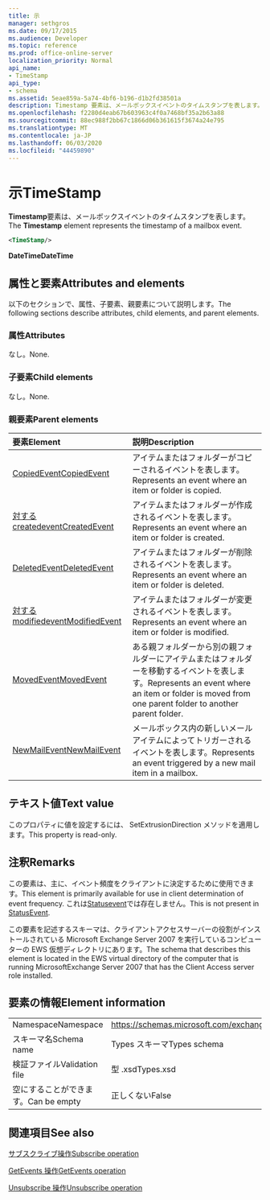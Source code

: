 ```yaml
---
title: 示
manager: sethgros
ms.date: 09/17/2015
ms.audience: Developer
ms.topic: reference
ms.prod: office-online-server
localization_priority: Normal
api_name:
- TimeStamp
api_type:
- schema
ms.assetid: 5eae859a-5a74-4bf6-b196-d1b2fd38501a
description: Timestamp 要素は、メールボックスイベントのタイムスタンプを表します。
ms.openlocfilehash: f2280d4eab67b603963c4f0a7468bf35a2b63a88
ms.sourcegitcommit: 88ec988f2bb67c1866d06b361615f3674a24e795
ms.translationtype: MT
ms.contentlocale: ja-JP
ms.lasthandoff: 06/03/2020
ms.locfileid: "44459890"
---
```

# <a name="timestamp"></a><span data-ttu-id="911f3-103">示</span><span class="sxs-lookup"><span data-stu-id="911f3-103">TimeStamp</span></span>

<span data-ttu-id="911f3-104">**Timestamp**要素は、メールボックスイベントのタイムスタンプを表します。</span><span class="sxs-lookup"><span data-stu-id="911f3-104">The **Timestamp** element represents the timestamp of a mailbox event.</span></span> 
  
```xml
<TimeStamp/>
```

 <span data-ttu-id="911f3-105">**DateTime**</span><span class="sxs-lookup"><span data-stu-id="911f3-105">**DateTime**</span></span>
## <a name="attributes-and-elements"></a><span data-ttu-id="911f3-106">属性と要素</span><span class="sxs-lookup"><span data-stu-id="911f3-106">Attributes and elements</span></span>

<span data-ttu-id="911f3-107">以下のセクションで、属性、子要素、親要素について説明します。</span><span class="sxs-lookup"><span data-stu-id="911f3-107">The following sections describe attributes, child elements, and parent elements.</span></span>
  
### <a name="attributes"></a><span data-ttu-id="911f3-108">属性</span><span class="sxs-lookup"><span data-stu-id="911f3-108">Attributes</span></span>

<span data-ttu-id="911f3-109">なし。</span><span class="sxs-lookup"><span data-stu-id="911f3-109">None.</span></span>
  
### <a name="child-elements"></a><span data-ttu-id="911f3-110">子要素</span><span class="sxs-lookup"><span data-stu-id="911f3-110">Child elements</span></span>

<span data-ttu-id="911f3-111">なし。</span><span class="sxs-lookup"><span data-stu-id="911f3-111">None.</span></span>
  
### <a name="parent-elements"></a><span data-ttu-id="911f3-112">親要素</span><span class="sxs-lookup"><span data-stu-id="911f3-112">Parent elements</span></span>

|<span data-ttu-id="911f3-113">**要素**</span><span class="sxs-lookup"><span data-stu-id="911f3-113">**Element**</span></span>|<span data-ttu-id="911f3-114">**説明**</span><span class="sxs-lookup"><span data-stu-id="911f3-114">**Description**</span></span>|
|:-----|:-----|
|[<span data-ttu-id="911f3-115">CopiedEvent</span><span class="sxs-lookup"><span data-stu-id="911f3-115">CopiedEvent</span></span>](copiedevent.md) <br/> |<span data-ttu-id="911f3-116">アイテムまたはフォルダーがコピーされるイベントを表します。</span><span class="sxs-lookup"><span data-stu-id="911f3-116">Represents an event where an item or folder is copied.</span></span>  <br/> |
|[<span data-ttu-id="911f3-117">対する createdevent</span><span class="sxs-lookup"><span data-stu-id="911f3-117">CreatedEvent</span></span>](createdevent.md) <br/> |<span data-ttu-id="911f3-118">アイテムまたはフォルダーが作成されるイベントを表します。</span><span class="sxs-lookup"><span data-stu-id="911f3-118">Represents an event where an item or folder is created.</span></span>  <br/> |
|[<span data-ttu-id="911f3-119">DeletedEvent</span><span class="sxs-lookup"><span data-stu-id="911f3-119">DeletedEvent</span></span>](deletedevent.md) <br/> |<span data-ttu-id="911f3-120">アイテムまたはフォルダーが削除されるイベントを表します。</span><span class="sxs-lookup"><span data-stu-id="911f3-120">Represents an event where an item or folder is deleted.</span></span>  <br/> |
|[<span data-ttu-id="911f3-121">対する modifiedevent</span><span class="sxs-lookup"><span data-stu-id="911f3-121">ModifiedEvent</span></span>](modifiedevent.md) <br/> |<span data-ttu-id="911f3-122">アイテムまたはフォルダーが変更されるイベントを表します。</span><span class="sxs-lookup"><span data-stu-id="911f3-122">Represents an event where an item or folder is modified.</span></span>  <br/> |
|[<span data-ttu-id="911f3-123">MovedEvent</span><span class="sxs-lookup"><span data-stu-id="911f3-123">MovedEvent</span></span>](movedevent.md) <br/> |<span data-ttu-id="911f3-124">ある親フォルダーから別の親フォルダーにアイテムまたはフォルダーを移動するイベントを表します。</span><span class="sxs-lookup"><span data-stu-id="911f3-124">Represents an event where an item or folder is moved from one parent folder to another parent folder.</span></span>  <br/> |
|[<span data-ttu-id="911f3-125">NewMailEvent</span><span class="sxs-lookup"><span data-stu-id="911f3-125">NewMailEvent</span></span>](newmailevent.md) <br/> |<span data-ttu-id="911f3-126">メールボックス内の新しいメールアイテムによってトリガーされるイベントを表します。</span><span class="sxs-lookup"><span data-stu-id="911f3-126">Represents an event triggered by a new mail item in a mailbox.</span></span>  <br/> |
   
## <a name="text-value"></a><span data-ttu-id="911f3-127">テキスト値</span><span class="sxs-lookup"><span data-stu-id="911f3-127">Text value</span></span>

<span data-ttu-id="911f3-128">このプロパティに値を設定するには、 SetExtrusionDirection メソッドを適用します。</span><span class="sxs-lookup"><span data-stu-id="911f3-128">This property is read-only.</span></span>
  
## <a name="remarks"></a><span data-ttu-id="911f3-129">注釈</span><span class="sxs-lookup"><span data-stu-id="911f3-129">Remarks</span></span>

<span data-ttu-id="911f3-130">この要素は、主に、イベント頻度をクライアントに決定するために使用できます。</span><span class="sxs-lookup"><span data-stu-id="911f3-130">This element is primarily available for use in client determination of event frequency.</span></span> <span data-ttu-id="911f3-131">これは[Statusevent](statusevent.md)では存在しません。</span><span class="sxs-lookup"><span data-stu-id="911f3-131">This is not present in [StatusEvent](statusevent.md).</span></span>
  
<span data-ttu-id="911f3-132">この要素を記述するスキーマは、クライアントアクセスサーバーの役割がインストールされている Microsoft Exchange Server 2007 を実行しているコンピューターの EWS 仮想ディレクトリにあります。</span><span class="sxs-lookup"><span data-stu-id="911f3-132">The schema that describes this element is located in the EWS virtual directory of the computer that is running MicrosoftExchange Server 2007 that has the Client Access server role installed.</span></span>
  
## <a name="element-information"></a><span data-ttu-id="911f3-133">要素の情報</span><span class="sxs-lookup"><span data-stu-id="911f3-133">Element information</span></span>

|||
|:-----|:-----|
|<span data-ttu-id="911f3-134">Namespace</span><span class="sxs-lookup"><span data-stu-id="911f3-134">Namespace</span></span>  <br/> |https://schemas.microsoft.com/exchange/services/2006/types  <br/> |
|<span data-ttu-id="911f3-135">スキーマ名</span><span class="sxs-lookup"><span data-stu-id="911f3-135">Schema name</span></span>  <br/> |<span data-ttu-id="911f3-136">Types スキーマ</span><span class="sxs-lookup"><span data-stu-id="911f3-136">Types schema</span></span>  <br/> |
|<span data-ttu-id="911f3-137">検証ファイル</span><span class="sxs-lookup"><span data-stu-id="911f3-137">Validation file</span></span>  <br/> |<span data-ttu-id="911f3-138">型 .xsd</span><span class="sxs-lookup"><span data-stu-id="911f3-138">Types.xsd</span></span>  <br/> |
|<span data-ttu-id="911f3-139">空にすることができます。</span><span class="sxs-lookup"><span data-stu-id="911f3-139">Can be empty</span></span>  <br/> |<span data-ttu-id="911f3-140">正しくない</span><span class="sxs-lookup"><span data-stu-id="911f3-140">False</span></span>  <br/> |
   
## <a name="see-also"></a><span data-ttu-id="911f3-141">関連項目</span><span class="sxs-lookup"><span data-stu-id="911f3-141">See also</span></span>



[<span data-ttu-id="911f3-142">サブスクライブ操作</span><span class="sxs-lookup"><span data-stu-id="911f3-142">Subscribe operation</span></span>](subscribe-operation.md)
  
[<span data-ttu-id="911f3-143">GetEvents 操作</span><span class="sxs-lookup"><span data-stu-id="911f3-143">GetEvents operation</span></span>](getevents-operation.md)
  
[<span data-ttu-id="911f3-144">Unsubscribe 操作</span><span class="sxs-lookup"><span data-stu-id="911f3-144">Unsubscribe operation</span></span>](unsubscribe-operation.md)

